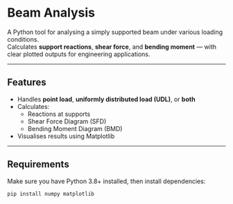 # Beam Analysis 

A Python tool for analysing a simply supported beam under various loading conditions.  
Calculates **support reactions**, **shear force**, and **bending moment** — with clear plotted outputs for engineering applications.

---

##  Features
- Handles **point load**, **uniformly distributed load (UDL)**, or **both**
- Calculates:
  - Reactions at supports  
  - Shear Force Diagram (SFD)  
  - Bending Moment Diagram (BMD)
- Visualises results using Matplotlib

---

##  Requirements
Make sure you have Python 3.8+ installed, then install dependencies:
```bash
pip install numpy matplotlib
